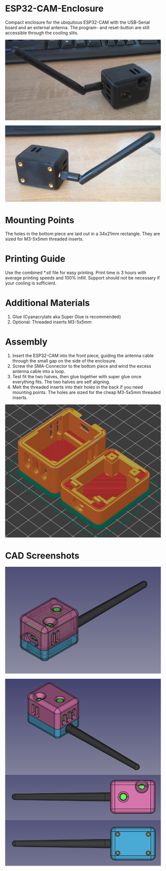 # ESP32-CAM-Enclosure
Compact enclosure for the ubiquitous ESP32-CAM with the USB-Serial board and an external antenna. The program- and reset-button are still accessible through the cooling slits.

![Photo Front](/cam-front.jpg)

![Photo Back](/cam-back.jpg)

# Mounting Points
The holes in the bottom piece are laid out in a 34x21mm rectangle. They are sized for M3-5x5mm threaded inserts.

# Printing Guide
Use the combined *.stl file for easy printing. Print time is 3 hours with average printing speeds and 100% infill. Support should not be necessary if your cooling is sufficient.

# Additional Materials
1. Glue (Cyanacrylate aka Super Glue is recommended)
2. Optional: Threaded inserts M3-5x5mm

# Assembly
1. Insert the ESP32-CAM into the front piece, guiding the antenna cable through the small gap on the side of the enclosure.
2. Screw the SMA-Connector to the bottom piece and wind the excess antenna cable into a loop.
3. Test fit the two halves, then glue together with super glue once everything fits. The two halves are self aligning.
4. Melt the threaded inserts into their holes in the back if you need mounting points. The holes are sized for the cheap M3-5x5mm threaded inserts.

![Printing Layout](/cam-printbed-layout.png)

# CAD Screenshots

![CAD View Transparent](/cam-transparent-cad.png)

![CAD View](/cam_multiview_cad.png)
